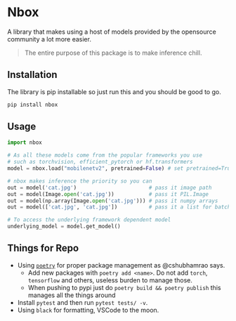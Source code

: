 # Nbox

A library that makes using a host of models provided by the opensource community a lot more easier. 

> The entire purpose of this package is to make inference chill.

## Installation

The library is pip installable so just run this and you should be good to go.

```bash
pip install nbox
```

## Usage

```python
import nbox

# As all these models come from the popular frameworks you use
# such as torchvision, efficient_pytorch or hf.transformers
model = nbox.load("mobilenetv2", pretrained=False) # set pretrained=True to use the pre-trained files

# nbox makes inference the priority so you can
out = model('cat.jpg')                       # pass it image path
out = model(Image.open('cat.jpg'))           # pass it PIL.Image
out = model(np.array(Image.open('cat.jpg'))) # pass it numpy arrays
out = model(['cat.jpg', 'cat.jpg'])          # pass it a list for batch inference

# To access the underlying framework dependent model
underlying_model = model.get_model()
```

## Things for Repo

- Using [`poetry`](https://python-poetry.org/) for proper package management as @cshubhamrao says.
  - Add new packages with `poetry add <name>`. Do not add `torch`, `tensorflow` and others, useless burden to manage those.
  - When pushing to pypi just do `poetry build && poetry publish` this manages all the things around
- Install `pytest` and then run `pytest tests/ -v`.
- Using `black` for formatting, VSCode to the moon.

